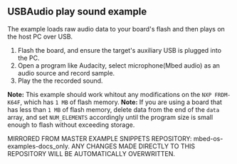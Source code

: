 ## USBAudio play sound example

The example loads raw audio data to your board's flash and then plays on the host PC over USB.

1. Flash the board, and ensure the target's auxiliary USB is plugged into the PC.
2. Open a program like Audacity, select microphone(Mbed audio) as an audio source and record sample.
3. Play the the recorded sound.

**Note:** This example should work whitout any modifications on the `NXP FRDM-K64F`, which has `1 MB` of flash memory.
**Note:** If you are using a board that has less than `1 MB` of flash memory, delete data from the end of the `data` array, and set `NUM_ELEMENTS` accordingly until the program size is small enough to flash without exceeding storage.

MIRRORED FROM MASTER EXAMPLE SNIPPETS REPOSITORY: mbed-os-examples-docs_only.
ANY CHANGES MADE DIRECTLY TO THIS REPOSITORY WILL BE AUTOMATICALLY OVERWRITTEN.
